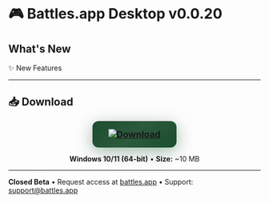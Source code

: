 # 🎮 Battles.app Desktop v0.0.20

## What's New

✨ New Features

---

## 📥 Download

<div align="center">

<a href="https://github.com/battles-app/desktop/releases/download/v0.0.20/battles.app_0.0.20_x64-setup.exe">
  <img src="https://img.shields.io/badge/⬇️_DOWNLOAD_FOR_WINDOWS-battles.app_0.0.20_x64--setup.exe-0d1117?style=for-the-badge&logo=windows&logoColor=white&labelColor=0d1117" alt="Download" style="background: linear-gradient(135deg, #1a4d2e 0%, #2d5a3d 50%, #1a4d2e 100%); border-radius: 12px; box-shadow: 0 8px 32px rgba(26, 77, 46, 0.4); padding: 16px 32px; font-size: 18px; font-weight: bold;">
</a>

**Windows 10/11 (64-bit)** • **Size:** ~10 MB

</div>

---

**Closed Beta** • Request access at [battles.app](https://battles.app) • Support: [support@battles.app](mailto:support@battles.app)